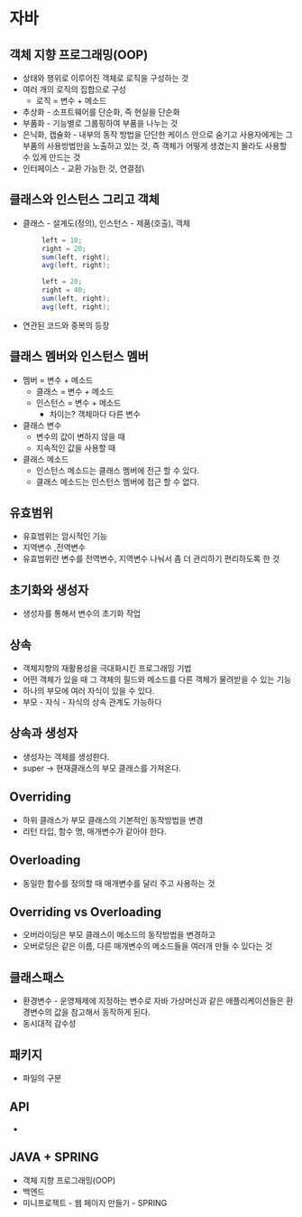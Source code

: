 # 자바



## 객체 지향 프로그래밍(OOP)



* 상태와 행위로 이루어진 객체로 로직을 구성하는 것
* 여러 개의 로직의 집합으로 구성
  * 로직 = 변수 + 메소드
* 추상화 - 소프트웨어를 단순화, 즉 현실을 단순화
* 부품화 - 기능별로 그룹핑하여 부품을 나누는 것
* 은닉화, 캡슐화 - 내부의 동작 방법을 단단한 케이스 안으로 숨기고 사용자에게는 그 부품의 사용방법만을 노출하고 있는 것, 즉 객체가 어떻게 생겼는지 몰라도 사용할 수 있게 만드는 것
* 인터페이스 - 교환 가능한 것, 연결점\



## 클래스와 인스턴스 그리고 객체

* 클래스 - 설계도(정의), 인스턴스 - 제품(호출), 객체

```java
        left = 10;
        right = 20;
        sum(left, right);
        avg(left, right);

        left = 20;
        right = 40;
        sum(left, right);
        avg(left, right);
```



* 연관된 코드와 중복의 등장



## 클래스 멤버와 인스턴스 멤버

* 멤버 = 변수 + 메소드
  * 클래스 = 변수 + 메소드
  * 인스턴스 = 변수 + 메소드
    *  차이는?  객체마다 다른 변수
* 클래스 변수 
  * 변수의 값이 변하지 않을 때
  * 지속적인 값을 사용할 때
* 클래스 메소드
  * 인스턴스 메소드는 클래스 멤버에 전근 할 수 있다.
  * 클래스 메소드는 인스턴스 멤버에 접근 할 수 없다.



## 유효범위

* 유효범위는 암시적인 기능
* 지역변수 ,전역변수
* 유효범위란 변수를 전역변수, 지역변수 나눠서 좀 더 관리하기 편리하도록 한 것



## 초기화와 생성자

* 생성자를 통해서 변수의 초기화 작업



## 상속

* 객체지향의 재활용성을 극대화시킨 프로그래밍 기법
* 어떤 객체가 있을 때 그 객체의 필드와 메소드를 다른 객체가 물려받을 수 있는 기능
* 하나의 부모에 여러 자식이 있을 수 있다.
* 부모 - 자식 - 자식의 상속 관계도 가능하다



## 상속과 생성자

* 생성자는 객체를 생성한다.
* super -> 현재클래스의 부모 클래스를 가져온다.



## Overriding

* 하위 클래스가 부모 클래스의 기본적인 동작방법을 변경
* 리턴 타입, 함수 명, 매개변수가 같아야 한다.



## Overloading

* 동일한 함수를 정의할 때 매개변수를 달리 주고 사용하는 것



## Overriding vs Overloading

* 오버라이딩은 부모 클래스이 메소드의 동작방법을 변경하고
* 오버로딩은 같은 이름, 다른 매개변수의 메소드들을 여러개 만들 수 있다는 것



## 클래스패스

* 환경변수 - 운영체제에 지정하는 변수로 자바 가상머신과 같은 애플리케이션들은 환경변수의 값을 참고해서 동작하게 된다.
* 동시대적 감수성



## 패키지

* 파일의 구분



## API

* 

## JAVA + SPRING

* 객체 지향 프로그래밍(OOP)
* 백엔드
* 미니프로젝트 - 웹 페이지 만들기 - SPRING



